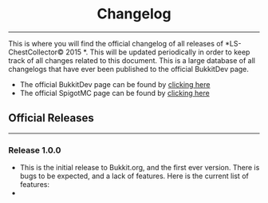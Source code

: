 # <center> Changelog </center> #
- - - - - - - - - - - - - - - - -

This is where you will find the official changelog of all releases of *LS-ChestCollector&copy; 2015 *. This will be updated periodically in order to keep track of all changes related to this document. This is a large database of all changelogs that have ever been published to the official BukkitDev page.

* The official BukkitDev page can be found by [clicking here](BUKKIT_LINK)
* The official SpigotMC page can be found by [clicking here](SPIGOT_LINK)

## Official Releases ##
- - - - - - - - - -

### Release 1.0.0 ###
* This is the initial release to Bukkit.org, and the first ever version. There is bugs to be expected, and a lack of features. Here is the current list of features:
* 
